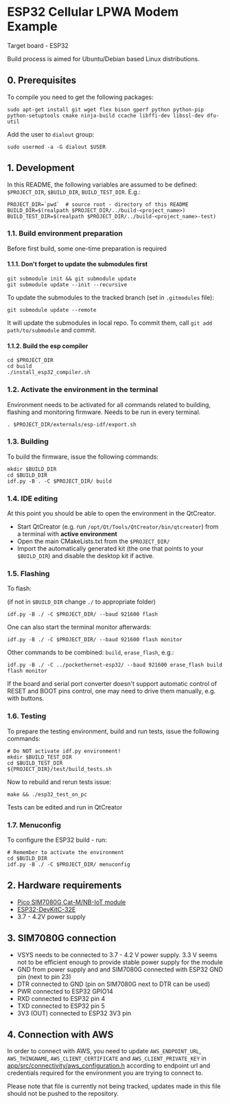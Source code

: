 # ESP32 Cellular LPWA Modem Example

Target board - ESP32

Build process is aimed for Ubuntu/Debian based Linux distributions.
 

## 0. Prerequisites
To compile you need to get the following packages:
```
sudo apt-get install git wget flex bison gperf python python-pip python-setuptools cmake ninja-build ccache libffi-dev libssl-dev dfu-util
```
Add the user to `dialout` group:
```
sudo usermod -a -G dialout $USER
```

## 1. Development
In this README, the following variables are assumed to be defined: `$PROJECT_DIR`, `$BUILD_DIR`, `BUILD_TEST_DIR`.
E.g.: 
```
PROJECT_DIR=`pwd`  # source root - directory of this README
BUILD_DIR=$(realpath $PROJECT_DIR/../build-<project_name>)
BUILD_TEST_DIR=$(realpath $PROJECT_DIR/../build-<project_name>-test)
```

### 1.1. Build environment preparation
Before first build, some one-time preparation is required

#### 1.1.1. Don't forget to update the submodules first
```
git submodule init && git submodule update
git submodule update --init --recursive
```
To update the submodules to the tracked branch (set in `.gitmodules` file):
```
git submodule update --remote  
```
It will update the submodules in local repo. To commit them, call `git add path/to/submodule` and commit.

#### 1.1.2. Build the esp compiler
```
cd $PROJECT_DIR
cd build
./install_esp32_compiler.sh 
```

### 1.2. Activate the environment in the terminal
Environment needs to be activated for all commands related to building, flashing and monitoring firmware. 
Needs to be run in every terminal.
```
. $PROJECT_DIR/externals/esp-idf/export.sh  
```

### 1.3. Building
To build the firmware, issue the following commands:
```
mkdir $BUILD_DIR
cd $BUILD_DIR
idf.py -B . -C $PROJECT_DIR/ build  
```

### 1.4. IDE editing
At this point you should be able to open the environment in the QtCreator.
 - Start QtCreator (e.g. run `/opt/Qt/Tools/QtCreator/bin/qtcreator`) from a terminal with **active environment**
 - Open the main CMakeLists.txt from the `$PROJECT_DIR/`
 - Import the automatically generated kit (the one that points to your `$BUILD_DIR`) and disable the desktop kit if active.

### 1.5. Flashing
To flash: 

(if not in `$BUILD_DIR` change `./` to appropriate folder) 
```
idf.py -B ./ -C $PROJECT_DIR/ --baud 921600 flash 
```

One can also start the terminal monitor afterwards:
```
idf.py -B ./ -C $PROJECT_DIR/ --baud 921600 flash monitor
```
Other commands to be combined: `build`, `erase_flash`, e.g.:
```
idf.py -B ./ -C ../pockethernet-esp32/ --baud 921600 erase_flash build flash monitor
```

If the board and serial port converter doesn't support automatic control of RESET and BOOT pins control, one may need to drive them manually, e.g. with buttons.

### 1.6. Testing
To prepare the testing environment, build and run tests, issue the following commands: 
```
# Do NOT activate idf.py environment!
mkdir $BUILD_TEST_DIR
cd $BUILD_TEST_DIR
${PROJECT_DIR}/test/build_tests.sh  
```

Now to rebuild and rerun tests issue:
```
make && ./esp32_test_on_pc
```
Tests can be edited and run in QtCreator

### 1.7. Menuconfig
To configure the ESP32 build - run:
```
# Remember to activate the environment
cd $BUILD_DIR
idf.py -B ./ -C $PROJECT_DIR/ menuconfig
```

## 2. Hardware requirements

- [Pico SIM7080G Cat-M/NB-IoT module](https://www.waveshare.com/wiki/Pico-SIM7080G-Cat-M/NB-IoT)
- [ESP32-DevKitC-32E](https://docs.espressif.com/projects/esp-idf/en/latest/esp32/hw-reference/esp32/get-started-devkitc.html)
- 3.7 - 4.2V power supply

## 3. SIM7080G connection

- VSYS needs to be connected to 3.7 - 4.2 V power supply. 3.3 V seems not to be efficient enough to provide stable power supply for the module
- GND from power supply and and SIM7080G connected with ESP32 GND pin (next to pin 23)
- DTR connected to GND (pin on SIM7080G next to DTR can be used)
- PWR connected to ESP32 GPIO14
- RXD connected to ESP32 pin 4
- TXD connected to ESP32 pin 5
- 3V3 (OUT) connected to ESP32 3V3 pin
 
## 4. Connection with AWS

In order to connect with AWS, you need to update `AWS_ENDPOINT_URL`, `AWS_THINGNAME`, `AWS_CLIENT_CERTIFICATE` and `AWS_CLIENT_PRIVATE_KEY` in [app/src/connectivity/aws_configuration.h](app/src/connectivity/aws_configuration.h) according to endpoint url and credentials required for the environment you are trying to connect to.

Please note that file is currently not being tracked, updates made in this file should not be pushed to the repository.
